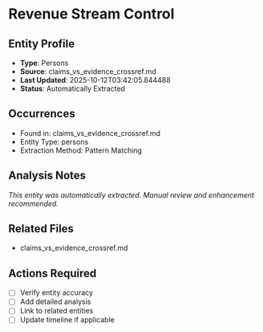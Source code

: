 # Revenue Stream Control

## Entity Profile
- **Type**: Persons
- **Source**: claims_vs_evidence_crossref.md
- **Last Updated**: 2025-10-12T03:42:05.844488
- **Status**: Automatically Extracted

## Occurrences
- Found in: claims_vs_evidence_crossref.md
- Entity Type: persons
- Extraction Method: Pattern Matching

## Analysis Notes
*This entity was automatically extracted. Manual review and enhancement recommended.*

## Related Files
- claims_vs_evidence_crossref.md

## Actions Required
- [ ] Verify entity accuracy
- [ ] Add detailed analysis
- [ ] Link to related entities
- [ ] Update timeline if applicable
